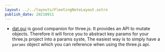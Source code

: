 ```yaml
---
layout: ../../layouts/FleetingNoteLayout.astro
publish_date: 20210911
---
```


- [dat.gui](https://github.com/dataarts/dat.gui) is good companion for three.js. It provides an API to mutate objects. Therefore it will force you to abstract key params for your three.js project into a params syste, The easiest way is to simply have a `params` object which you can reference when using the three.js api.
